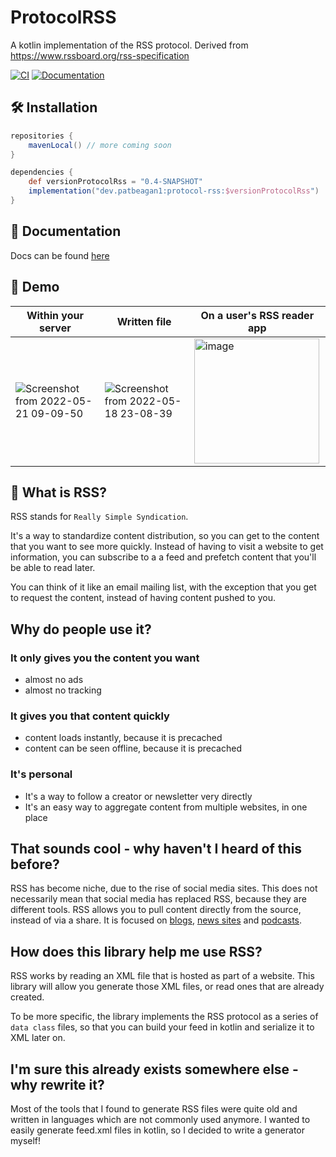 # ProtocolRSS
A kotlin implementation of the RSS protocol. Derived from https://www.rssboard.org/rss-specification

[![CI](https://github.com/patbeagan1/ProtocolRSS/actions/workflows/main.yml/badge.svg)](https://github.com/patbeagan1/ProtocolRSS/actions/workflows/main.yml)
[![Documentation](https://github.com/patbeagan1/ProtocolRSS/actions/workflows/pages/pages-build-deployment/badge.svg)](https://github.com/patbeagan1/ProtocolRSS/actions/workflows/pages/pages-build-deployment)
## 🛠 Installation

```groovy
repositories {
    mavenLocal() // more coming soon
}

dependencies {
    def versionProtocolRss = "0.4-SNAPSHOT"
    implementation("dev.patbeagan1:protocol-rss:$versionProtocolRss")
}
```

## 📖 Documentation

Docs can be found [here](https://patbeagan1.github.io/ProtocolRSS/index.html)

## 🌈 Demo

|Within your server|Written file|On a user's RSS reader app|
|--|--|--|
|![Screenshot from 2022-05-21 09-09-50](https://user-images.githubusercontent.com/10187351/169655405-6ac3daeb-7145-47f1-9849-4de315bd08f5.png)|![Screenshot from 2022-05-18 23-08-39](https://user-images.githubusercontent.com/10187351/169202503-9d887b6f-eedd-44c4-9826-da479c542485.png)|<img alt="image" src="https://user-images.githubusercontent.com/10187351/169203679-d476fb41-5640-4683-ac18-31fa1a8aee9b.png" width="200px" />|

## 🤔 What is RSS? 

RSS stands for `Really Simple Syndication`. 

It's a way to standardize content distribution, so you can get to the content that you want to see more quickly. Instead of having to visit a website to get information, you can subscribe to a a feed and prefetch content that you'll be able to read later.

You can think of it like an email mailing list, with the exception that you get to request the content, instead of having content pushed to you.

## Why do people use it?

### It only gives you the content you want
- almost no ads
- almost no tracking

### It gives you that content quickly
- content loads instantly, because it is precached
- content can be seen offline, because it is precached

### It's personal
- It's a way to follow a creator or newsletter very directly
- It's an easy way to aggregate content from multiple websites, in one place 

## That sounds cool - why haven't I heard of this before?

RSS has become niche, due to the rise of social media sites. This does not necessarily mean that social media has replaced RSS, because they are different tools. RSS allows you to pull content directly from the source, instead of via a share. It is focused on [blogs](https://wordpress.com/support/feeds/), [news sites](https://blog.feedspot.com/world_news_rss_feeds/) and [podcasts](https://www.thepodcasthost.com/publishing/what-is-an-rss-feed-for-podcasting/). 

## How does this library help me use RSS?

RSS works by reading an XML file that is hosted as part of a website. This library will allow you generate those XML files, or read ones that are already created.

To be more specific, the library implements the RSS protocol as a series of `data class` files, so that you can build your feed in kotlin and serialize it to XML later on.

## I'm sure this already exists somewhere else - why rewrite it?

Most of the tools that I found to generate RSS files were quite old and written in languages which are not commonly used anymore. I wanted to easily generate feed.xml files in kotlin, so I decided to write a generator myself!
